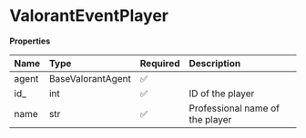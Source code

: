 # ValorantEventPlayer

**Properties**

| Name  | Type              | Required | Description                     |
| :---- | :---------------- | :------- | :------------------------------ |
| agent | BaseValorantAgent | ✅       |                                 |
| id\_  | int               | ✅       | ID of the player                |
| name  | str               | ✅       | Professional name of the player |

<!-- This file was generated by liblab | https://liblab.com/ -->
